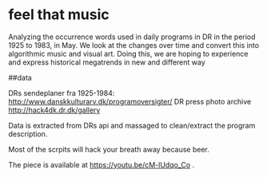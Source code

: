 # feel that music
Analyzing the occurrence words used in daily programs in DR in the period 1925 to 1983, in May.
We look at the changes over time and convert this into algorithmic music and visual art.
Doing this, we are hoping to experience and express historical megatrends in new and different way


##data 

DRs sendeplaner fra 1925-1984: http://www.danskkulturarv.dk/programoversigter/ 
DR press photo archive http://hack4dk.dr.dk/gallery 

Data is extracted from DRs api and massaged to clean/extract the program description.

Most of the scrpits will hack your breath away because beer.

The piece is available at https://youtu.be/cM-lUdqo_Co .
